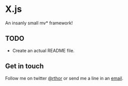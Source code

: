 # X.js

An insanly small mv* framework!

## TODO

- Create an actual README file.

## Get in touch

Follow me on twitter [@rthor](http://twitter.com/rthor) or send me a line in an [email](mailto:ragnar.valgeirsson@gmail.com).